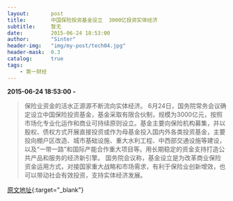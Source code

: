 ```yaml
---
layout:       post
title:        中国保险投资基金设立  3000亿投资实体经济
subtitle:     暂无
date:         2015-06-24 18:53:00
author:       "Sinter"
header-img:   "img/my-post/tech04.jpg"
header-mask:  0.3
catalog:      true
tags:
    - 第一财经
---
```


**2015-06-24 18:53:00**  **-**

> 保险业资金的活水正源源不断流向实体经济。
6月24日，国务院常务会议确定设立中国保险投资基金，基金采取有限合伙制，规模为3000亿元，按照市场化专业化运作和商业可持续原则设立。基金主要向保险机构募集，并以股权、债权方式开展直接投资或作为母基金投入国内外各类投资基金，主要投向棚户区改造、城市基础设施、重大水利工程、中西部交通设施等建设，以及“一带一路”和国际产能合作重大项目等。用长期稳定的资金支持打造公共产品和服务的经济新引擎。
国务院会议称，基金设立是为改革商业保险资金运用方式，对接国家重大战略和市场需求，有利于保险业创新增效，也可以带动社会有效投资，支持实体经济发展。


[原文地址](http://www.yicai.com/news/4636740.html){:target="_blank"}


